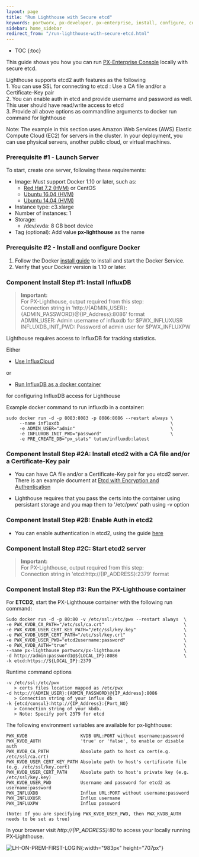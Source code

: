 ```yaml
---
layout: page
title: "Run Lighthouse with Secure etcd"
keywords: portworx, px-developer, px-enterprise, install, configure, container, storage, lighthouse, secure, etcd
sidebar: home_sidebar
redirect_from: "/run-lighthouse-with-secure-etcd.html"
---
```


* TOC
{:toc}

This guide shows you how you can run [PX-Enterprise Console](http://lighthouse.portworx.com/) locally with secure etcd.

Lighthouse supports etcd2 auth features as the following
<br/>1. You can use SSL for connecting to etcd : Use a CA file and/or a Certificate-Key pair
<br/>2. You can enable auth in etcd and provide username and password as well. This user should have read/write access to etcd
<br/>3. Provide all above options as commandline arguments to docker run command for lighthouse

Note: The example in this section uses Amazon Web Services (AWS) Elastic Compute Cloud (EC2) for servers in the cluster. In your deployment, you can use physical servers, another public cloud, or virtual machines.

### Prerequisite #1 - Launch Server

To start, create one server, following these requirements:

* Image: Must support Docker 1.10 or later, such as:
  * [Red Hat 7.2 (HVM)](https://aws.amazon.com/marketplace/pp/B019NS7T5I) or CentOS
  * [Ubuntu 16.04 (HVM)](https://aws.amazon.com/marketplace/pp/B01JBL2M0O)
  * [Ubuntu 14.04 (HVM)](https://aws.amazon.com/marketplace/pp/B00JV9TBA6)
* Instance type: c3.xlarge
* Number of instances: 1
* Storage:
  * /dev/xvda: 8 GB boot device
* Tag (optional): Add value **px-lighthouse** as the name

### Prerequisite #2 - Install and configure Docker

1. Follow the Docker [install guide](https://docs.docker.com/engine/installation/) to install and start the Docker Service.
2. Verify that your Docker version is 1.10 or later.

### Component Install Step #1: Install InfluxDB

>**Important:**
<br/> For PX-Lighthouse, output required from this step: 
<br/> Connection string in 'http://{ADMIN_USER}:{ADMIN_PASSWORD}@{IP_Address}:8086' format 
<br/> ADMIN_USER: Admin username of influxdb for $PWX_INFLUXUSR
<br/> INFLUXDB_INIT_PWD: Password of admin user for $PWX_INFLUXPW 

Lighthouse requires access to InfluxDB for tracking statistics.

Either 

* [Use InfluxCloud](https://cloud.influxdata.com/)

or

* [Run InfluxDB as a docker container](https://github.com/tutumcloud/influxdb)

for configuring InfluxDB access for Lighthouse

Example docker command to run influxdb in a container:

```
sudo docker run -d -p 8083:8083 -p 8086:8086 --restart always \
     --name influxdb                                          \
     -e ADMIN_USER="admin"                                    \
     -e INFLUXDB_INIT_PWD="password"                          \
     -e PRE_CREATE_DB="px_stats" tutum/influxdb:latest
```

### Component Install Step #2A: Install etcd2 with a CA file and/or a Certificate-Key pair


* You can have CA file and/or a Certificate-Key pair for you etcd2 server. There is an example document at [Etcd with Encryption and Authentication](https://medium.com/@gargar454/coreos-etcd-and-fleet-with-encryption-and-authentication-27ffefd0785c#.w24dog98z)

* Lighthouse requires that you pass the certs into the container using persistant storage and you map them to '/etc/pwx' path using -v option


### Component Install Step #2B: Enable Auth in etcd2


* You can enable authentication in etcd2, using the guide [here](https://coreos.com/etcd/docs/latest/authentication.html)

### Component Install Step #2C: Start etcd2 server

>**Important:**
<br/> For PX-Lighthouse, output required from this step: 
<br/>Connection string in 'etcd:http://{IP_ADDRESS}:2379' format

### Component Install Step #3: Run the PX-Lighthouse container

For **ETCD2**, start the PX-Lighthouse container with the following run command:

```
Sudo docker run -d -p 80:80 -v /etc/ssl:/etc/pwx --restart always  \
-e PWX_KVDB_CA_PATH="/etc/ssl/ca.crt"                              \
-e PWX_KVDB_USER_CERT_KEY_PATH="/etc/ssl/key.key"                  \
-e PWX_KVDB_USER_CERT_PATH="/etc/ssl/key.crt"                      \
-e PWX_KVDB_USER_PWD="etcd2username:password"                      \
-e PWX_KVDB_AUTH="true"                                            \
--name px-lighthouse portworx/px-lighthouse                        \
-d http://admin:password1@${LOCAL_IP}:8086                         \
-k etcd:https://${LOCAL_IP}:2379 
```

Runtime command options

```
-v /etc/ssl:/etc/pwx
   > certs files location mapped as /etc/pwx
-d http://{ADMIN_USER}:{ADMIN_PASSWORD}@{IP_Address}:8086
   > Connection string of your influx db
-k {etcd/consul}:http://{IP_Address}:{Port_NO}
   > Connection string of your kbdb.
   > Note: Specify port 2379 for etcd 
```

The following environment variables are available for px-lighthouse:

```
PWX_KVDB                    KVDB URL:PORT without username:password
PWX_KVDB_AUTH               'true' or 'false', to enable or disable auth 
PWX_KVDB_CA_PATH            Absolute path to host ca cert(e.g. /etc/ssl/ca.crt)
PWX_KVDB_USER_CERT_KEY_PATH Absolute path to host's certificate file (e.g. /etc/ssl/key.cert)
PWX_KVDB_USER_CERT_PATH     Absolute path to host's private key (e.g. /etc/ssl/key.key)
PWX_KVDB_USER_PWD           Username and password for etcd2 as username:password
PWX_INFLUXDB                Influx URL:PORT without username:password
PWX_INFLUXUSR               Influx username
PWX_INFLUXPW                Influx password

(Note: If you are specifying PWX_KVDB_USER_PWD, then PWX_KVDB_AUTH needs to be set as true)
```

In your browser visit *http://{IP_ADDRESS}:80* to access your locally running PX-Lighthouse.

![LH-ON-PREM-FIRST-LOGIN](/images/lh-on-prem-first-login-updated_2.png "First Login"){:width="983px" height="707px"}
